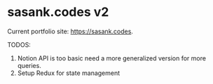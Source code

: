 # sasank.codes v2 

Current portfolio site: https://sasank.codes. 

TODOS:
1) Notion API is too basic need a more generalized version for more queries.
2) Setup Redux for state management
